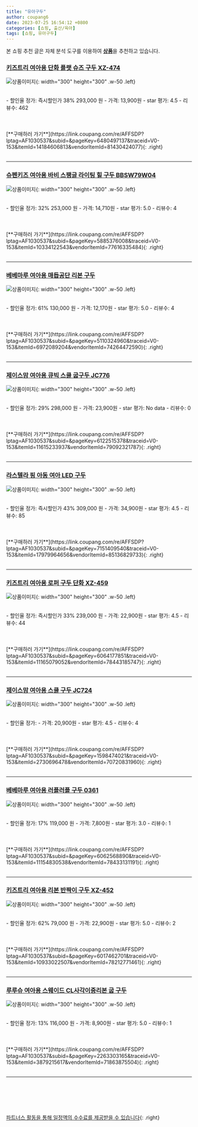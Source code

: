 ```yaml
---
title: "유아구두"
author: coupang6
date: 2023-07-25 16:54:12 +0800
categories: [쇼핑, 출산/육아]
tags: [쇼핑, 유아구두]
---
```


본 쇼핑 추천 글은 자체 분석 도구를 이용하여 [**상품**](https://link.coupang.com/a/bao1ui)을 추천하고 있습니다.

### [키즈트리 여아용 단화 플랫 슈즈 구두 XZ-474](https://link.coupang.com/re/AFFSDP?lptag=AF1030537&subid=&pageKey=6480497137&traceid=V0-153&itemId=14184606813&vendorItemId=81430424077)

![상품이미지](https://thumbnail10.coupangcdn.com/thumbnails/remote/230x230ex/image/rs_quotation_api/cvtg5sq0/87529d7735104f2d9a15613c1ba80a9a.jpg){: width="300" height="300" .w-50 .left}


<br>
- 할인율 정가: 즉시할인가 38%  293,000   원
- 가격: 13,900원
- star 평가: 4.5
- 리뷰수: 462
<br>
<br>
<br>
<br>
[**구매하러 가기**](https://link.coupang.com/re/AFFSDP?lptag=AF1030537&subid=&pageKey=6480497137&traceid=V0-153&itemId=14184606813&vendorItemId=81430424077){: .right}
<br>
<br>

---

### [슈펜키즈 여아용 바비 스팽글 라이팅 힐 구두 BBSW79W04](https://link.coupang.com/re/AFFSDP?lptag=AF1030537&subid=&pageKey=5885376008&traceid=V0-153&itemId=10334122543&vendorItemId=77616335484)

![상품이미지](https://thumbnail6.coupangcdn.com/thumbnails/remote/230x230ex/image/retail/images/2958773023373872-cffc4757-66ee-4b97-aaed-508acfae08b1.jpg){: width="300" height="300" .w-50 .left}


<br>
- 할인율 정가: 32%  253,000   원
- 가격: 14,710원
- star 평가: 5.0
- 리뷰수: 4
<br>
<br>
<br>
<br>
[**구매하러 가기**](https://link.coupang.com/re/AFFSDP?lptag=AF1030537&subid=&pageKey=5885376008&traceid=V0-153&itemId=10334122543&vendorItemId=77616335484){: .right}
<br>
<br>

---

### [베베마루 여아용 매듭공단 리본 구두](https://link.coupang.com/re/AFFSDP?lptag=AF1030537&subid=&pageKey=5110324960&traceid=V0-153&itemId=6972089204&vendorItemId=74264472590)

![상품이미지](https://thumbnail9.coupangcdn.com/thumbnails/remote/230x230ex/image/rs_quotation_api/ckwud9da/8138bcd62eac4ae5912a81c94ef3091c.jpg){: width="300" height="300" .w-50 .left}


<br>
- 할인율 정가: 61%  130,000   원
- 가격: 12,170원
- star 평가: 5.0
- 리뷰수: 4
<br>
<br>
<br>
<br>
[**구매하러 가기**](https://link.coupang.com/re/AFFSDP?lptag=AF1030537&subid=&pageKey=5110324960&traceid=V0-153&itemId=6972089204&vendorItemId=74264472590){: .right}
<br>
<br>

---

### [제이스맘 여아용 큐빅 스쿨 굽구두 JC776](https://link.coupang.com/re/AFFSDP?lptag=AF1030537&subid=&pageKey=6122515378&traceid=V0-153&itemId=11615233937&vendorItemId=79092321787)

![상품이미지](https://thumbnail8.coupangcdn.com/thumbnails/remote/230x230ex/image/vendor_inventory/49eb/fad4cced6fac2a7fdc0069a4c4aae64a19306baff1ad47191d448e162b5e.jpg){: width="300" height="300" .w-50 .left}


<br>
- 할인율 정가: 29%  298,000   원
- 가격: 23,900원
- star 평가: No data
- 리뷰수: 0
<br>
<br>
<br>
<br>
[**구매하러 가기**](https://link.coupang.com/re/AFFSDP?lptag=AF1030537&subid=&pageKey=6122515378&traceid=V0-153&itemId=11615233937&vendorItemId=79092321787){: .right}
<br>
<br>

---

### [라스텔라 핑 아동 여아 LED 구두](https://link.coupang.com/re/AFFSDP?lptag=AF1030537&subid=&pageKey=7151409540&traceid=V0-153&itemId=17979964656&vendorItemId=85136829733)

![상품이미지](https://thumbnail8.coupangcdn.com/thumbnails/remote/230x230ex/image/vendor_inventory/eed0/a636203484b537e147f60c871f4c927e32c50d87cb30d399b67647f7e6b3.jpg){: width="300" height="300" .w-50 .left}


<br>
- 할인율 정가: 즉시할인가 43%  309,000   원
- 가격: 34,900원
- star 평가: 4.5
- 리뷰수: 85
<br>
<br>
<br>
<br>
[**구매하러 가기**](https://link.coupang.com/re/AFFSDP?lptag=AF1030537&subid=&pageKey=7151409540&traceid=V0-153&itemId=17979964656&vendorItemId=85136829733){: .right}
<br>
<br>

---

### [키즈트리 여아용 로퍼 구두 단화 XZ-459](https://link.coupang.com/re/AFFSDP?lptag=AF1030537&subid=&pageKey=6064177851&traceid=V0-153&itemId=11165079052&vendorItemId=78443185747)

![상품이미지](https://thumbnail7.coupangcdn.com/thumbnails/remote/230x230ex/image/rs_quotation_api/0cpmaqyl/ae45c5d0b70f4329ac093645887e74a1.jpg){: width="300" height="300" .w-50 .left}


<br>
- 할인율 정가: 즉시할인가 33%  239,000   원
- 가격: 22,900원
- star 평가: 4.5
- 리뷰수: 44
<br>
<br>
<br>
<br>
[**구매하러 가기**](https://link.coupang.com/re/AFFSDP?lptag=AF1030537&subid=&pageKey=6064177851&traceid=V0-153&itemId=11165079052&vendorItemId=78443185747){: .right}
<br>
<br>

---

### [제이스맘 여아용 스쿨 구두 JC724](https://link.coupang.com/re/AFFSDP?lptag=AF1030537&subid=&pageKey=1598474021&traceid=V0-153&itemId=2730696478&vendorItemId=70720831960)

![상품이미지](https://thumbnail7.coupangcdn.com/thumbnails/remote/230x230ex/image/vendor_inventory/2f18/42bee5605b25cdb95b6d2ec8b0be6afbff080a03a6f3088ae82bfdb5ad1d.jpg){: width="300" height="300" .w-50 .left}


<br>
- 할인율 정가: 
- 가격: 20,900원
- star 평가: 4.5
- 리뷰수: 4
<br>
<br>
<br>
<br>
[**구매하러 가기**](https://link.coupang.com/re/AFFSDP?lptag=AF1030537&subid=&pageKey=1598474021&traceid=V0-153&itemId=2730696478&vendorItemId=70720831960){: .right}
<br>
<br>

---

### [베베마루 여아용 러플러플 구두 0361](https://link.coupang.com/re/AFFSDP?lptag=AF1030537&subid=&pageKey=6062568890&traceid=V0-153&itemId=11154830538&vendorItemId=78433131191)

![상품이미지](https://thumbnail10.coupangcdn.com/thumbnails/remote/230x230ex/image/rs_quotation_api/q4xojg96/ccf55cbc74634555afa200e68e284809.jpg){: width="300" height="300" .w-50 .left}


<br>
- 할인율 정가: 17%  119,000   원
- 가격: 7,800원
- star 평가: 3.0
- 리뷰수: 1
<br>
<br>
<br>
<br>
[**구매하러 가기**](https://link.coupang.com/re/AFFSDP?lptag=AF1030537&subid=&pageKey=6062568890&traceid=V0-153&itemId=11154830538&vendorItemId=78433131191){: .right}
<br>
<br>

---

### [키즈트리 여아용 리본 반짝이 구두 XZ-452](https://link.coupang.com/re/AFFSDP?lptag=AF1030537&subid=&pageKey=6017462701&traceid=V0-153&itemId=10933022507&vendorItemId=78212771461)

![상품이미지](https://thumbnail9.coupangcdn.com/thumbnails/remote/230x230ex/image/rs_quotation_api/1ytf3z8y/1ae7d2658d4044f2a9ba316849779e57.jpg){: width="300" height="300" .w-50 .left}


<br>
- 할인율 정가: 62%  79,000   원
- 가격: 22,900원
- star 평가: 5.0
- 리뷰수: 2
<br>
<br>
<br>
<br>
[**구매하러 가기**](https://link.coupang.com/re/AFFSDP?lptag=AF1030537&subid=&pageKey=6017462701&traceid=V0-153&itemId=10933022507&vendorItemId=78212771461){: .right}
<br>
<br>

---

### [루루슈 여아용 스웨이드 CL사각이중리본 굽 구두](https://link.coupang.com/re/AFFSDP?lptag=AF1030537&subid=&pageKey=2263303165&traceid=V0-153&itemId=3879215617&vendorItemId=71863875504)

![상품이미지](https://thumbnail10.coupangcdn.com/thumbnails/remote/230x230ex/image/retail/images/2020/09/14/18/0/9a86dda9-817a-4703-aea5-3e588adc9de6.jpg){: width="300" height="300" .w-50 .left}


<br>
- 할인율 정가: 13%  116,000   원
- 가격: 8,900원
- star 평가: 5.0
- 리뷰수: 1
<br>
<br>
<br>
<br>
[**구매하러 가기**](https://link.coupang.com/re/AFFSDP?lptag=AF1030537&subid=&pageKey=2263303165&traceid=V0-153&itemId=3879215617&vendorItemId=71863875504){: .right}
<br>
<br>

---
<br><br><br><br><br> [파트너스 활동을 통해 일정액의 수수료를 제공받을 수 있습니다](https://link.coupang.com/a/bao1ui){: .right}